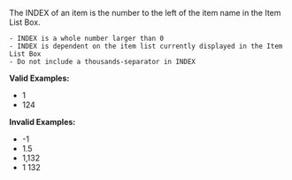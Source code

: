 <!-- markdownlint-disable-file first-line-h1 -->
The INDEX of an item is the number to the left of the item name in the Item List Box.

```info
- INDEX is a whole number larger than 0
- INDEX is dependent on the item list currently displayed in the Item List Box
- Do not include a thousands-separator in INDEX
```

**Valid Examples:**

* 1
* 124

**Invalid Examples:**

* -1
* 1.5
* 1,132
* 1 132
